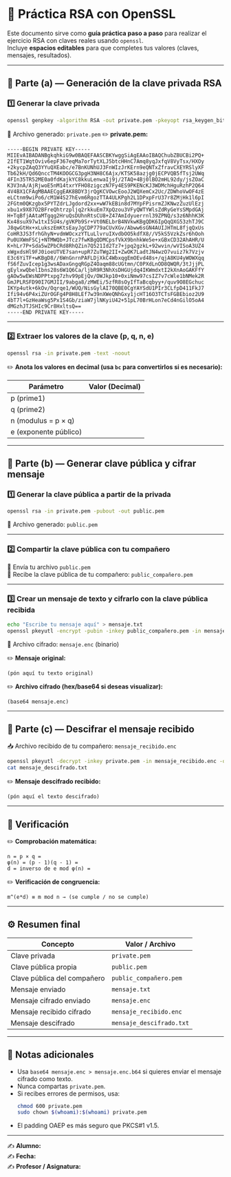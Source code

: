 # 🔐 Práctica RSA con OpenSSL

Este documento sirve como **guía práctica paso a paso** para realizar el ejercicio RSA con claves reales usando `openssl`.  
Incluye **espacios editables** para que completes tus valores (claves, mensajes, resultados).

---

## 🧩 Parte (a) — Generación de la clave privada RSA

### 1️⃣ Generar la clave privada
```bash
openssl genpkey -algorithm RSA -out private.pem -pkeyopt rsa_keygen_bits:2048
```

📄 Archivo generado: `private.pem`
✏️ **private.pem:**  
```
-----BEGIN PRIVATE KEY-----
MIIEvAIBADANBgkqhkiG9w0BAQEFAASCBKYwggSiAgEAAoIBAQChubZBUCBi2PQ+
2IfET1WqtOviv6epF367eqMa7orTytXLJ5btcHHnC7Amq8yqJxfqV8VyTsx/HXOy
+2kycpZAqQ3YYuQXEabc/e7BnKUNhUJ3FnWIzJrKErn9eQNTxZfravCXEYRSlyXF
Tb62kH/Qd6QnccTM4KOOGCG3pgH3NH8C6Ajx/KTSK58azjg0jECPVQB5fTsj2UWq
4FIn35TR52ME0a0fdKajkYC8kkuLenwaIj9j/2TAQ+4Bj0lBO2mHL92dy/jsZOaC
K3V3nA/AjRjwoE5nM14txrYFHO8zigczN7Fy4ES9PKENcKJ3WDMchHguRzhP2Q64
4V4BX1CFAgMBAAECggEAK8BDY3jrQgKCVOwcEooJ2WQXemCx2Uc/ZDWhoVwOF4zE
eLCtnm9wiPo6/cM1W4S27hEvm6RgozTTA4ULKPgh2L1DPxpFrU37r8ZMjHk1l6pI
2FGtm0QKzgbx5PYTZdrLJgdord2xx+wW7kEBin8d7MYpFPisrmZJKNwzZuzUlEzj
xbu1x9X87O2BFreQhtrzpljq2rkkuEm7XpQzou3VFyQWTYWlsZdRyGeYsSMpdGAj
H+TqBfjAAtaMTgqg2HruQsDUhnRtsCU8+Z47AmIdyuerrnl39ZPNQ/s3z6NhhK3K
Kx48suX97w1txI5U4s/gVKPb9Sr+Vt0NELbrB4NVkwKBgQDK6IpQqQXG53zhTJ9C
J8qwGtHx+xLukszEmKtsEayJgCDP779aCUvXGv/Abww6sGN4AUIJHTmL8fjqQxUs
CoHR3JS3frhGhyN+vdmWOcxzYTLuLlvruIXvdbOO5kdfX8//V5kS5VzkZsr6hOoh
Pu0UXWmFSCj+NTMWQb+JTcz7fwKBgQDMCpsfVkX9bnhkWe5e+xGBxCD32AhAHR/U
K+hLr7P+Sda5wZPbCRd8RhQZin7Q521Id2Tz7+jpq2gzkL+92wvin/wVISoA3UZ4
xWgxdsHl9FJ0ioeUTVE7san+upR7ZuTWg2II+ZwOK7LadtJN4wzO7vuiz7k7Vzjv
E3c6YiTF+wKBgD8//6WnGnrnPAFLDjXkC4WbxqgEmOEvd48s+/qjA8KU4yWOWXqq
fS6fZuvIcep1g3wsADaxGngqRGpZ4Oaqm88cUGtmn/C0PXdLnOD8QWQR/3tJjjPL
gEylxwQbelIbns28s6W1Q6Ca/ljbR9R3NhXsDHGUjdq4IKWmdxtI2kXnAoGAKFfY
gAOw5wEWsNDPPtxpg7zhv99pEjQv/OWJkp10+0xiNmw97csIZ7v7cWle1bNMek2R
GmJPLRSFD90I7GMJII/9abga8/zMWEi/5zfR8sOyIfTaBcqbyy+/quv9O8EGchuc
IKYp4utk+6kOv/Oqrqe1/WUQ/NisGylAI70QBE0CgYAYSdU1PIr3CLfpD411FkJ7
Ifi94v6P4xiZUrOGFg4P8H8LEf7w39nXWeQNhGxy1jcHT16O3TCTsFGBEbioz2U9
4bT7l+GzHeaWsg5Px1S4Gb/ziaW7jlNKyiU42+51pL70BrHLon7eCd4nGilO5oA4
dMGzhJTJSHIc9Cr8HxltsQ==
-----END PRIVATE KEY-----
```

---

### 2️⃣ Extraer los valores de la clave (p, q, n, e)
```bash
openssl rsa -in private.pem -text -noout
```

✏️ **Anota los valores en decimal (usa `bc` para convertirlos si es necesario):**

| Parámetro | Valor (Decimal) |
|------------|----------------|
| p (prime1) | |
| q (prime2) | |
| n (modulus = p × q) | |
| e (exponente público) | |

---

## 🧩 Parte (b) — Generar clave pública y cifrar mensaje

### 1️⃣ Generar la clave pública a partir de la privada
```bash
openssl rsa -in private.pem -pubout -out public.pem
```

📄 Archivo generado: `public.pem`

---

### 2️⃣ Compartir la clave pública con tu compañero

🔁 Envía tu archivo `public.pem`  
🔁 Recibe la clave pública de tu compañero: `public_compañero.pem`

---

### 3️⃣ Crear un mensaje de texto y cifrarlo con la clave pública recibida
```bash
echo "Escribe tu mensaje aquí" > mensaje.txt
openssl pkeyutl -encrypt -pubin -inkey public_compañero.pem -in mensaje.txt -out mensaje.enc -pkeyopt rsa_padding_mode:oaep
```

📄 Archivo cifrado: `mensaje.enc` (binario)

✏️ **Mensaje original:**  
```
(pón aquí tu texto original)
```

✏️ **Archivo cifrado (hex/base64 si deseas visualizar):**  
```
(base64 mensaje.enc)
```

---

## 🧩 Parte (c) — Descifrar el mensaje recibido

📥 Archivo recibido de tu compañero: `mensaje_recibido.enc`

```bash
openssl pkeyutl -decrypt -inkey private.pem -in mensaje_recibido.enc -out mensaje_descifrado.txt
cat mensaje_descifrado.txt
```

✏️ **Mensaje descifrado recibido:**  
```
(pón aquí el texto descifrado)
```

---

## 🧮 Verificación

✏️ **Comprobación matemática:**  
```
n = p × q = 
φ(n) = (p - 1)(q - 1) = 
d = inverso de e mod φ(n) = 
```

✏️ **Verificación de congruencia:**  
```
m^(e*d) ≡ m mod n → (se cumple / no se cumple)
```

---

## ⚙️ Resumen final

| Concepto | Valor / Archivo |
|-----------|-----------------|
| Clave privada | `private.pem` |
| Clave pública propia | `public.pem` |
| Clave pública del compañero | `public_compañero.pem` |
| Mensaje enviado | `mensaje.txt` |
| Mensaje cifrado enviado | `mensaje.enc` |
| Mensaje recibido cifrado | `mensaje_recibido.enc` |
| Mensaje descifrado | `mensaje_descifrado.txt` |

---

## 🧠 Notas adicionales

- Usa `base64 mensaje.enc > mensaje.enc.b64` si quieres enviar el mensaje cifrado como texto.  
- Nunca compartas `private.pem`.  
- Si recibes errores de permisos, usa:
  ```bash
  chmod 600 private.pem
  sudo chown $(whoami):$(whoami) private.pem
  ```
- El padding OAEP es más seguro que PKCS#1 v1.5.

---

✍️ **Alumno:**  
✍️ **Fecha:**  
✍️ **Profesor / Asignatura:**  
